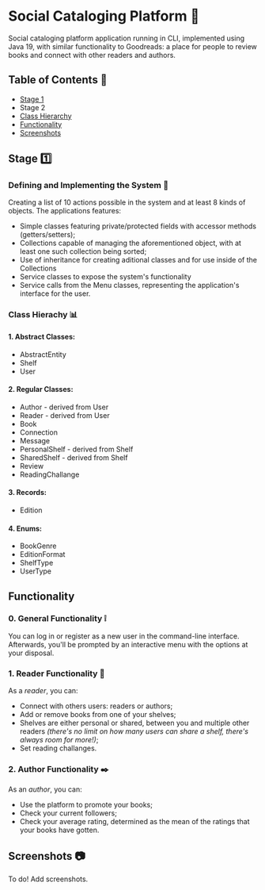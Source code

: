 
# Social Cataloging Platform :closed_book:

Social cataloging platform application running in CLI, implemented using Java 19, with similar functionality to Goodreads: a place for people to review books and connect with other readers and authors.



## Table of Contents :bookmark_tabs:
* [Stage 1](#Stage-one)
* Stage 2
* [Class Hierarchy](#Class-Hierarchy-bar_chart)
* [Functionality](#Functionality)
* [Screenshots](#Screenshots-camera)
## Stage :one:

### Defining and Implementing the System :book:
Creating a list of 10 actions possible in the system and at least 8 kinds of objects.
The applications features:
* Simple classes featuring private/protected fields with accessor methods (getters/setters);
* Collections capable of managing the aforementioned object, with at least one such collection being sorted;
* Use of inheritance for creating aditional classes and for use inside of the Collections
* Service classes to expose the system's functionality
* Service calls from the Menu classes, representing the application's interface for the user.

### Class Hierachy :bar_chart:
#### 1. Abstract Classes:
* AbstractEntity
* Shelf
* User

#### 2. Regular Classes:
* Author - derived from User
* Reader - derived from User
* Book
* Connection
* Message
* PersonalShelf - derived from Shelf
* SharedShelf - derived from Shelf
* Review
* ReadingChallange

#### 3. Records:
* Edition

#### 4. Enums:
* BookGenre
* EditionFormat
* ShelfType
* UserType
## Functionality

### 0. General Functionality :grey_exclamation:
You can log in or register as a new user in the command-line interface.
Afterwards, you'll be prompted by an interactive menu with the options at your disposal.


### 1. Reader Functionality :page_with_curl:
As a _reader_, you can:
* Connect with others users: readers or authors;
* Add or remove books from one of your shelves;
* Shelves are either personal or shared, between you and multiple other readers _(there's no limit on how many users can share a shelf, there's always room for more!)_;
* Set reading challanges.


### 2. Author Functionality :black_nib:
As an _author_, you can:

* Use the platform to promote your books;
* Check your current followers;
* Check your average rating, determined as the mean of the ratings that your books have gotten.
## Screenshots :camera:

To do! Add screenshots.